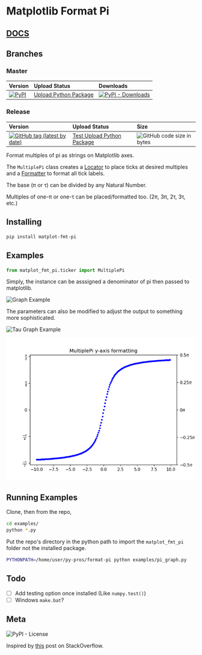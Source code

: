 # Matplotlib Format Pi

## [DOCS](https://k-donn.github.io/format-pi)

## Branches

### Master

| Version                                                                                                               | Upload Status                                                                                                                                                                                                                                              | Downloads                                                                                                                      |
| :-------------------------------------------------------------------------------------------------------------------- | :--------------------------------------------------------------------------------------------------------------------------------------------------------------------------------------------------------------------------------------------------------- | :----------------------------------------------------------------------------------------------------------------------------- |
| [![PyPI](https://img.shields.io/pypi/v/matplot-fmt-pi?label=PyPi%20package)](https://badge.fury.io/py/matplot-fmt-pi) | [Upload Python Package](https://github.com/k-donn/format-pi/actions/workflows/pythonpublish.yml/badge.svg) | [![PyPI - Downloads](https://img.shields.io/pypi/dm/matplot-fmt-pi?logo=pypi)](https://pepy.tech/project/matplot-fmt-pi/month) |

### Release

| Version                                                                                                                                                | Upload Status                                                                                                                                                                                                                                                                 | Size                                                                                             |
| :----------------------------------------------------------------------------------------------------------------------------------------------------- | :---------------------------------------------------------------------------------------------------------------------------------------------------------------------------------------------------------------------------------------------------------------------------- | :----------------------------------------------------------------------------------------------- |
| [![GitHub tag (latest by date)](https://img.shields.io/github/v/tag/k-donn/format-pi?label=Release)](https://github.com/k-donn/format-pi/tree/release) | [Test Upload Python Package](https://github.com/k-donn/format-pi/actions/workflows/pythonpublish.yml/badge.svg) | ![GitHub code size in bytes](https://img.shields.io/github/languages/code-size/k-donn/format-pi) |

Format multiples of pi as strings on Matplotlib axes.

The `MultiplePi` class creates a [Locator](https://matplotlib.org/api/ticker_api.html?highlight=locator#matplotlib.ticker.MultipleLocator) to place ticks at desired multiples and a [Formatter](https://matplotlib.org/api/ticker_api.html?highlight=locator#matplotlib.ticker.FuncFormatter) to format all tick labels.

The base (π or τ) can be divided by any Natural Number.

Multiples of one-π or one-τ can be placed/formatted too. (2π, 3π, 2τ, 3τ, etc.)

## Installing

```bash
pip install matplot-fmt-pi
```

## Examples

```python
from matplot_fmt_pi.ticker import MultiplePi
```

Simply, the instance can be asssigned a denominator of pi then passed to matplotlib.

![Graph Example](https://raw.githubusercontent.com/k-donn/format-pi/master/examples/pi_graph.png)

The parameters can also be modified to adjust the output to something more sophisticated.

![Tau Graph Example](https://raw.githubusercontent.com/k-donn/format-pi/master/examples/tau_graph.png)

![Y-Axis Example](https://raw.githubusercontent.com/k-donn/format-pi/master/examples/pi_y_axis.png)

## Running Examples

Clone, then from the repo,

```bash
cd examples/
python *.py
```

Put the repo's directory in the python path to import the `matplot_fmt_pi` folder not the installed package.

```bash
PYTHONPATH=/home/user/py-pros/format-pi python examples/pi_graph.py
```

## Todo

-   [ ] Add testing option once installed (Like `numpy.test()`)
-   [ ] Windows `make.bat`?

## Meta

![PyPI - License](https://img.shields.io/pypi/l/matplot-fmt-pi)

Inspired by [this](https://stackoverflow.com/questions/40642061/how-to-set-axis-ticks-in-multiples-of-pi-python-matplotlib) post on StackOverflow.

